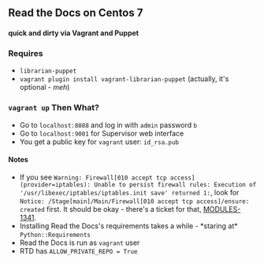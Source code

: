 ## Read the Docs on Centos 7
#### quick and dirty via Vagrant and Puppet

### Requires
- `librarian-puppet`
- `vagrant plugin install vagrant-librarian-puppet` (actually, it's optional - *meh*)

### `vagrant up` Then What?
- Go to `localhost:8088` and log in with `admin` password `b`
- Go to `localhost:9001` for Supervisor web interface
- You get a public key for `vagrant` user: `id_rsa.pub`

#### Notes
- If you see `Warning: Firewall[010 accept tcp access](provider=iptables): Unable to persist firewall rules: Execution of '/usr/libexec/iptables/iptables.init save' returned 1:`, look for `Notice: /Stage[main]/Main/Firewall[010 accept tcp access]/ensure: created` first. It should be okay - there's a ticket for that, [MODULES-1341](https://tickets.puppetlabs.com/browse/MODULES-1341).
- Installing Read the Docs's requirements takes a while - \*staring at\* `Python::Requirements`
- Read the Docs is run as `vagrant` user
- RTD has `ALLOW_PRIVATE_REPO = True`
